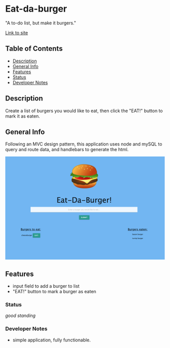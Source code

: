 # Eat-da-burger

"A to-do list, but make it burgers."  

[Link to site](https://mysterious-retreat-76765.herokuapp.com) 

## Table of Contents
* [Description](#Description)
* [General Info](#General-Info)
* [Features](#Features)
* [Status](#Status)
* [Developer Notes](#Developer-Notes)

## Description 
Create a list of burgers you would like to eat, then click the "EAT!" button to mark it as eaten.

## General Info 
Following an MVC design pattern, this application uses node and mySQL to query and route data, and handlebars to generate the html.


![Img of deployed app](/public/images/img.png)

## Features
* input field to add a burger to list
* "EAT!" button to mark a burger as eaten

### Status
_good standing_

### Developer Notes
- simple application, fully functionable. 

